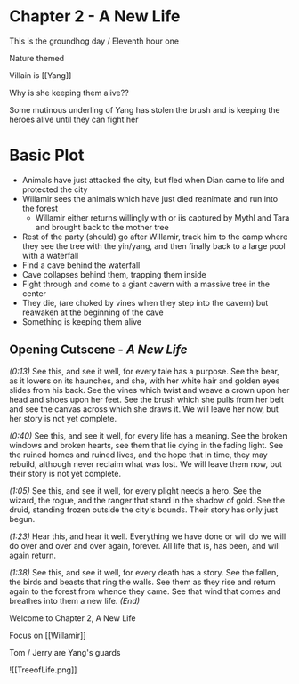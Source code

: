 # Chapter 2 - A New Life

This is the groundhog day / Eleventh hour one

Nature themed

Villain is [[Yang]]

Why is she keeping them alive??

Some mutinous underling of Yang has stolen the brush and is keeping the heroes alive until they can fight her

# Basic Plot

- Animals have just attacked the city, but fled when Dian came to life and protected the city
- Willamir sees the animals which have just died reanimate and run into the forest
    - Willamir either returns willingly with or iis captured by Mythl and Tara and brought back to the mother tree
- Rest of the party (should) go after Willamir, track him to the camp where they see the tree with the yin/yang, and then finally back to a large pool with a waterfall
- Find a cave behind the waterfall
- Cave collapses behind them, trapping them inside
- Fight through and come to a giant cavern with a massive tree in the center
- They die, (are choked by vines when they step into the cavern) but reawaken at the beginning of the cave
- Something is keeping them alive

## Opening Cutscene - *A New Life*

*(0:13)* See this, and see it well, for every tale has a purpose. See the bear, as it lowers on its haunches, and she, with her white hair and golden eyes slides from his back. See the vines which twist and weave a crown upon her head and shoes upon her feet. See the brush which she pulls from her belt and see the canvas across which she draws it. We will leave her now, but her story is not yet complete.

*(0:40)* See this, and see it well, for every life has a meaning. See the broken windows and broken hearts, see them that lie dying in the fading light. See the ruined homes and ruined lives, and the hope that in time, they may rebuild, although never reclaim what was lost. We will leave them now, but their story is not yet complete.

*(1:05)* See this, and see it well, for every plight needs a hero. See the wizard, the rogue, and the ranger that stand in the shadow of gold. See the druid, standing frozen outside the city's bounds. Their story has only just begun.

*(1:23)* Hear this, and hear it well. Everything we have done or will do we will do over and over and over again, forever. All life that is, has been, and will again return.

*(1:38)* See this, and see it well, for every death has a story. See the fallen, the birds and beasts that ring the walls. See them as they rise and return again to the forest from whence they came. See that wind that comes and breathes into them a new life. *(End)*

Welcome to Chapter 2, A New Life

Focus on [[Willamir]] 

Tom / Jerry are Yang's guards

![[TreeofLife.png]]